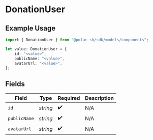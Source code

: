 # DonationUser

## Example Usage

```typescript
import { DonationUser } from "@polar-sh/sdk/models/components";

let value: DonationUser = {
    id: "<value>",
    publicName: "<value>",
    avatarUrl: "<value>",
};
```

## Fields

| Field              | Type               | Required           | Description        |
| ------------------ | ------------------ | ------------------ | ------------------ |
| `id`               | *string*           | :heavy_check_mark: | N/A                |
| `publicName`       | *string*           | :heavy_check_mark: | N/A                |
| `avatarUrl`        | *string*           | :heavy_check_mark: | N/A                |